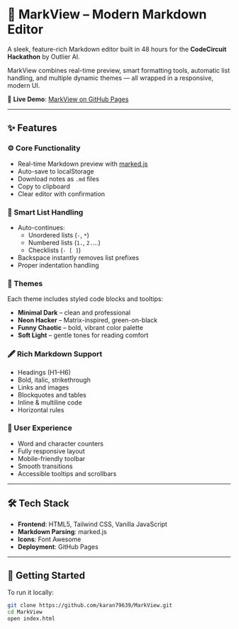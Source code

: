 # 📝 MarkView – Modern Markdown Editor

A sleek, feature-rich Markdown editor built in 48 hours for the **CodeCircuit Hackathon** by Outlier AI.

MarkView combines real-time preview, smart formatting tools, automatic list handling, and multiple dynamic themes — all wrapped in a responsive, modern UI.

🔗 **Live Demo**: [MarkView on GitHub Pages](https://k79639.github.io/MarkView/)

---

## ✨ Features

### ⚙️ Core Functionality
- Real-time Markdown preview with [marked.js](https://marked.js.org/)
- Auto-save to localStorage
- Download notes as `.md` files
- Copy to clipboard
- Clear editor with confirmation

### 🧠 Smart List Handling
- Auto-continues:
  - Unordered lists (`-`, `*`)
  - Numbered lists (`1.`, `2.`…)
  - Checklists (`- [ ]`)
- Backspace instantly removes list prefixes
- Proper indentation handling

### 🎨 Themes
Each theme includes styled code blocks and tooltips:
- **Minimal Dark** – clean and professional
- **Neon Hacker** – Matrix-inspired, green-on-black
- **Funny Chaotic** – bold, vibrant color palette
- **Soft Light** – gentle tones for reading comfort

### 🖋 Rich Markdown Support
- Headings (H1–H6)
- Bold, italic, strikethrough
- Links and images
- Blockquotes and tables
- Inline & multiline code
- Horizontal rules

### 📱 User Experience
- Word and character counters
- Fully responsive layout
- Mobile-friendly toolbar
- Smooth transitions
- Accessible tooltips and scrollbars

---

## 🛠️ Tech Stack

- **Frontend**: HTML5, Tailwind CSS, Vanilla JavaScript
- **Markdown Parsing**: marked.js
- **Icons**: Font Awesome
- **Deployment**: GitHub Pages

---

## 🚀 Getting Started

To run it locally:

```bash
git clone https://github.com/karan79639/MarkView.git
cd MarkView
open index.html
```
